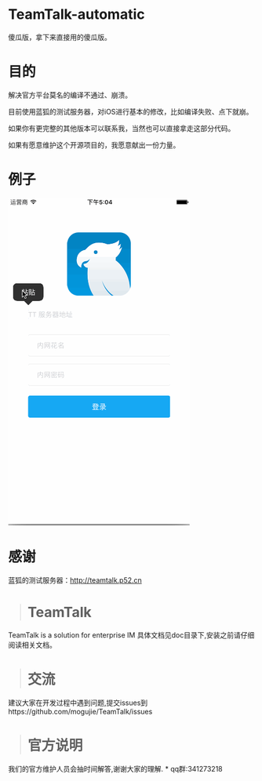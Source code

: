 # TeamTalk-automatic

傻瓜版，拿下来直接用的傻瓜版。

# 目的
解决官方平台莫名的编译不通过、崩溃。

目前使用蓝狐的测试服务器，对iOS进行基本的修改，比如编译失败、点下就崩。

如果你有更完整的其他版本可以联系我，当然也可以直接拿走这部分代码。

如果有愿意维护这个开源项目的，我愿意献出一份力量。

# 例子
![image](https://github.com/madordie/TeamTalk-automatic/blob/master/ios/Untitled.gif)

# 感谢
蓝狐的测试服务器：http://teamtalk.p52.cn

> # TeamTalk 
TeamTalk is a solution for enterprise IM 	 	具体文档见doc目录下,安装之前请仔细阅读相关文档。 	
> # 交流
建议大家在开发过程中遇到问题,提交issues到https://github.com/mogujie/TeamTalk/issues  
> #  官方说明
我们的官方维护人员会抽时间解答,谢谢大家的理解. 		* qq群:341273218

